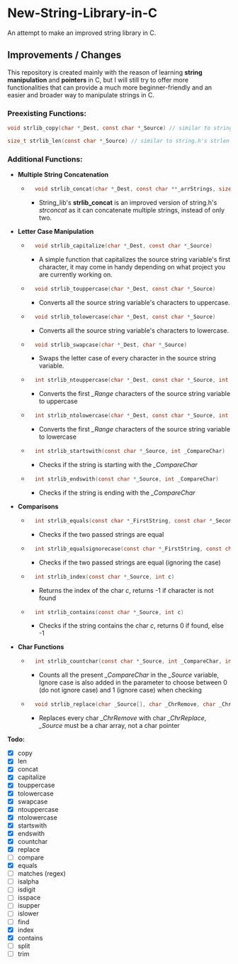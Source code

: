 # New-String-Library-in-C

An attempt to make an improved string library in C.

## Improvements / Changes

This repository is created mainly with the reason of learning **string manipulation** and **pointers** in C, but
I will still try to offer more functionalities that can provide a much more beginner-friendly and an easier 
and broader way to manipulate strings in C.

### Preexisting Functions:

```C
void strlib_copy(char *_Dest, const char *_Source) // similar to string.h's strcpy
``` 
```C
size_t strlib_len(const char *_Source) // similar to string.h's strlen
``` 

### Additional Functions:

- **Multiple String Concatenation**
    - ```C
        void strlib_concat(char *_Dest, const char **_arrStrings, size_t _arrSize)
        ```
        - String_lib's **strlib_concat** is an improved version of string.h's *strconcat* as it can concatenate
        multiple strings, instead of only two.

- **Letter Case Manipulation**
    - ```C
        void strlib_capitalize(char *_Dest, const char *_Source)
        ```
        - A simple function that capitalizes the source string variable's first character, it may come in handy depending on what project you are currently working on.


    - ```C
        void strlib_touppercase(char *_Dest, const char *_Source)
        ```
        - Converts all the source string variable's characters to uppercase.


    - ```C
        void strlib_tolowercase(char *_Dest, const char *_Source)
        ```
        - Converts all the source string variable's characters to lowercase.


    - ```C
        void strlib_swapcase(char *_Dest, char *_Source) 
        ```
        - Swaps the letter case of every character in the source string variable.


    - ```C
        int strlib_ntouppercase(char *_Dest, const char *_Source, int _Range)
        ```
        - Converts the first *_Range* characters of the source string variable to uppercase


    - ```C
        int strlib_ntolowercase(char *_Dest, const char *_Source, int _Range)
        ```
        - Converts the first *_Range* characters of the source string variable to lowercase


    - ```C
        int strlib_startswith(const char *_Source, int _CompareChar)
        ```
        - Checks if the string is starting with the *_CompareChar*


    - ```C
        int strlib_endswith(const char *_Source, int _CompareChar)
        ```
        - Checks if the string is ending with the *_CompareChar*

- **Comparisons**
    - ```C
        int strlib_equals(const char *_FirstString, const char *_SecondString)
        ```
        - Checks if the two passed strings are equal

    - ```C
        int strlib_equalsignorecase(const char *_FirstString, const char *_SecondString)
        ```
        - Checks if the two passed strings are equal (ignoring the case)

    - ```C
        int strlib_index(const char *_Source, int c)
        ```
        - Returns the index of the char *c*, returns -1 if character is not found

    - ```C
        int strlib_contains(const char *_Source, int c)
        ```
        - Checks if the string contains the char *c*, returns 0 if found, else -1

- **Char Functions**
    - ```C
        int strlib_countchar(const char *_Source, int _CompareChar, int _IgnoreCase)
        ```
        - Counts all the present *_CompareChar* in the *_Source* variable, 
        Ignore case is also added in the parameter to choose between 0 (do not ignore case)
        and 1 (ignore case) when checking

    - ```C
        void strlib_replace(char _Source[], char _ChrRemove, char _ChrReplace)
        ```
        - Replaces every char *_ChrRemove* with char *_ChrReplace*, *_Source* must be a char array, not a char pointer


**Todo:**

- [x] copy
- [x] len
- [x] concat
- [x] capitalize
- [x] touppercase
- [x] tolowercase
- [x] swapcase
- [x] ntouppercase
- [x] ntolowercase
- [x] startswith
- [x] endswith
- [x] countchar
- [x] replace
- [ ] compare
- [x] equals
- [ ] matches (regex)
- [ ] isalpha
- [ ] isdigit
- [ ] isspace
- [ ] isupper
- [ ] islower
- [ ] find
- [x] index
- [x] contains
- [ ] split
- [ ] trim
